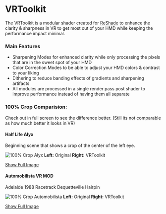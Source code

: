 ---
---

VRToolkit
=======

The VRToolkit is a modular shader created for [ReShade](https://github.com/crosire/reshade)
to enhance the clarity & sharpness in VR to get most out of your HMD while keeping the performance impact minimal.

### Main Features

- Sharpening Modes for enhanced clarity while only processing the pixels that are in the sweet spot of your HMD
- Color Correction Modes to be able to adjust your HMD colors & contrast to your liking
- Dithering to reduce banding effects of gradients and sharpening artifacts
- All modules are processed in a single render pass post shader to improve performance instead of having them all separate

### 100% Crop Comparision:
Check out in full screen to see the difference better.
(Still its not comparable as how much better it looks in VR)

#### Half Life Alyx
Beginning scene that shows a crop of the center of the left eye.

![100% Crop Alyx](./assets/images/vrtoolkit_comparision_alyx_crop.jpg "100% Crop Alyx")
**Left:** Original **Right:** VRToolkit 

[Show Full Image](./assets/images/vrtoolkit_comparision_alyx_full.jpg)

#### Automobilista VR MOD
Adelaide 1988 Racetrack Dequetteville Hairpin

![100% Crop Automobilista](./assets/images/vrtoolkit_comparision_ams_crop.jpg "100% Crop Automobilista")
**Left:** Original **Right:** VRToolkit

[Show Full Image](./assets/images/vrtoolkit_comparision_ams_full.jpg)